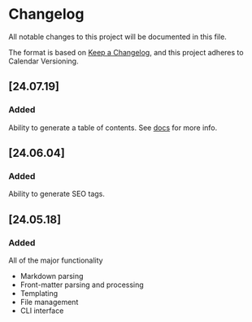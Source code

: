 # Changelog

All notable changes to this project will be documented in this file.

The format is based on [Keep a Changelog](https://keepachangelog.com/en/1.1.0/),
and this project adheres to Calendar Versioning.

## [24.07.19]

### Added

Ability to generate a table of contents. See [docs](README.md#table-of-contents) for more info.

## [24.06.04]

### Added

Ability to generate SEO tags.

## [24.05.18]

### Added

All of the major functionality
- Markdown parsing
- Front-matter parsing and processing
- Templating
- File management
- CLI interface
